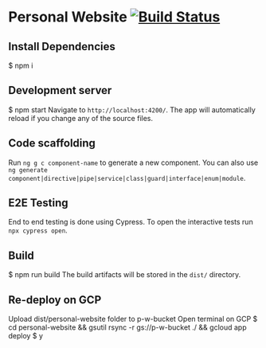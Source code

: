 # Personal Website [![Build Status](https://travis-ci.com/schulzetenberg/personal-website.svg?branch=master)](https://travis-ci.com/schulzetenberg/personal-website)

## Install Dependencies
$ npm i

## Development server
$ npm start
Navigate to `http://localhost:4200/`. The app will automatically reload if you change any of the source files.

## Code scaffolding
Run `ng g c component-name` to generate a new component. You can also use `ng generate component|directive|pipe|service|class|guard|interface|enum|module`.

## E2E Testing
End to end testing is done using Cypress. To open the interactive tests run `npx cypress open`.

## Build
$ npm run build
The build artifacts will be stored in the `dist/` directory.

## Re-deploy on GCP
Upload dist/personal-website folder to p-w-bucket
Open terminal on GCP
$ cd personal-website && gsutil rsync -r gs://p-w-bucket ./ && gcloud app deploy
$ y
